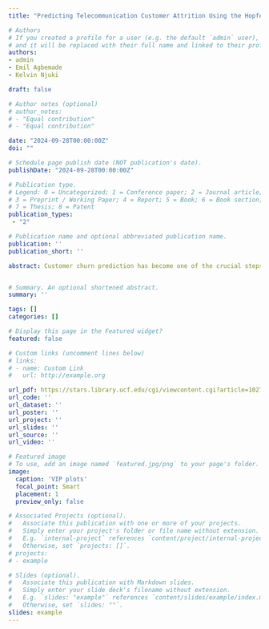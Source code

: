 ```yaml
---
title: "Predicting Telecommunication Customer Attrition Using the Hopfeld Neural Network Model."

# Authors
# If you created a profile for a user (e.g. the default `admin` user), write the username (folder name) here 
# and it will be replaced with their full name and linked to their profile.
authors:
- admin
- Emil Agbemade
- Kelvin Njuki

draft: false

# Author notes (optional)
# author_notes:
# - "Equal contribution"
# - "Equal contribution"

date: "2024-09-28T00:00:00Z"
doi: ""

# Schedule page publish date (NOT publication's date).
publishDate: "2024-09-28T00:00:00Z"

# Publication type.
# Legend: 0 = Uncategorized; 1 = Conference paper; 2 = Journal article;
# 3 = Preprint / Working Paper; 4 = Report; 5 = Book; 6 = Book section;
# 7 = Thesis; 8 = Patent
publication_types: 
 - "2"

# Publication name and optional abbreviated publication name.
publication: ''
publication_short: ''

abstract: Customer churn prediction has become one of the crucial steps for customer retention. Telecommunication companies rely on loyal customers to make their proft. It is often very easy for customers to switch from one service provider to the other. To prevent or reduce the rate of customer attrition, there needs to be a model that can identify customers who are at risk of churning in the future in advance. Previous literature has shown that predictive models are efective in predicting customer churn. In this work, four tentative machine-learning models are built using data obtained from Kaggle on telecommunication customer attrition (data link). SAS Studio and SAS Enterprise Miner software are used in all our model-building processes. After appropriate model comparison tests, the neural network model emerged as the best among the decision tree, logistic regression, and gradient boosting models. The fnal model is then scored using the validation data set yielding an accuracy rate of 81.09%.


# Summary. An optional shortened abstract.
summary: ''

tags: []
categories: []

# Display this page in the Featured widget?
featured: false

# Custom links (uncomment lines below)
# links:
# - name: Custom Link
#   url: http://example.org

url_pdf: https://stars.library.ucf.edu/cgi/viewcontent.cgi?article=1027&context=data-science-mining
url_code: ''
url_dataset: ''
url_poster: ''
url_project: ''
url_slides: ''
url_source: ''
url_video: ''

# Featured image
# To use, add an image named `featured.jpg/png` to your page's folder. 
image:
  caption: 'VIP plots'
  focal_point: Smart
  placement: 1
  preview_only: false

# Associated Projects (optional).
#   Associate this publication with one or more of your projects.
#   Simply enter your project's folder or file name without extension.
#   E.g. `internal-project` references `content/project/internal-project/index.md`.
#   Otherwise, set `projects: []`.
# projects:
# - example

# Slides (optional).
#   Associate this publication with Markdown slides.
#   Simply enter your slide deck's filename without extension.
#   E.g. `slides: "example"` references `content/slides/example/index.md`.
#   Otherwise, set `slides: ""`.
slides: example
---
```



